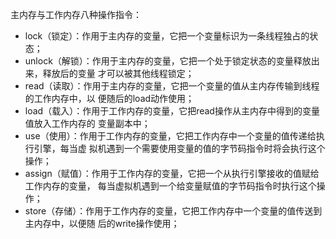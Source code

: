 主内存与工作内存八种操作指令：

* lock（锁定）：作用于主内存的变量，它把一个变量标识为一条线程独占的状态；
* unlock（解锁）：作用于主内存的变量，它把一个处于锁定状态的变量释放出来，释放后的变量 才可以被其他线程锁定；
* read（读取）：作用于主内存的变量，它把一个变量的值从主内存传输到线程的工作内存中，以 便随后的load动作使用；
* load（载入）：作用于工作内存的变量，它把read操作从主内存中得到的变量值放入工作内存的 变量副本中；
* use（使用）：作用于工作内存的变量，它把工作内存中一个变量的值传递给执行引擎，每当虚 拟机遇到一个需要使用变量的值的字节码指令时将会执行这个操作；
* assign（赋值）：作用于工作内存的变量，它把一个从执行引擎接收的值赋给工作内存的变量， 每当虚拟机遇到一个给变量赋值的字节码指令时执行这个操作；
* store（存储）：作用于工作内存的变量，它把工作内存中一个变量的值传送到主内存中，以便随 后的write操作使用；




